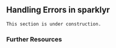 ## Handling Errors in sparklyr

```{warning}
This section is under construction.
```

### Further Resources
